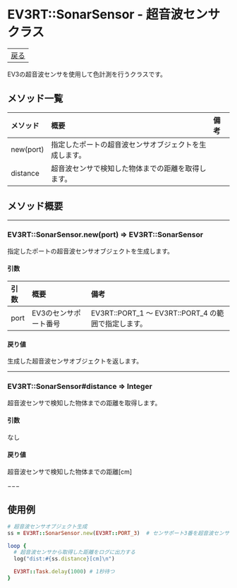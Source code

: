 # EV3RT::SonarSensor - 超音波センサクラス

<table width="100%"><tr><td align="right"><a href="README.md">戻る</a></td></tr></table>

EV3の超音波センサを使用して色計測を行うクラスです。

## メソッド一覧

|メソッド|概要|備考|
|:--|:--|:--|
|new(port)|指定したポートの超音波センサオブジェクトを生成します。||
|distance|超音波センサで検知した物体までの距離を取得します。||

## メソッド概要

---

### EV3RT::SonarSensor.new(port) => EV3RT::SonarSensor

指定したポートの超音波センサオブジェクトを生成します。

#### 引数

|引数|概要|備考|
|:--|:--|:--|
|port|EV3のセンサポート番号|EV3RT::PORT_1 〜 EV3RT::PORT_4 の範囲で指定します。|

#### 戻り値

生成した超音波センサオブジェクトを返します。

---

### EV3RT::SonarSensor#distance => Integer

超音波センサで検知した物体までの距離を取得します。

#### 引数

なし

#### 戻り値

超音波センサで検知した物体までの距離\[cm\]

−−−

## 使用例

```ruby
# 超音波センサオブジェクト生成
ss = EV3RT::SonarSensor.new(EV3RT::PORT_3)  # センサポート3番を超音波センサとして使用する

loop {
  # 超音波センサから取得した距離をログに出力する
  log("dist:#{ss.distance}[cm]\n")

  EV3RT::Task.delay(1000) # 1秒待つ
}
```
